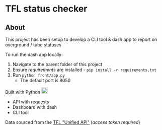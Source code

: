 # TFL status checker

## About

This project has been setup to develop a CLI tool & dash app to report on overground / tube statuses

To run the dash app locally:

1) Navigate to the parent folder of this project
2) Ensure _requirements_ are installed - `pip install -r requirements.txt`
3) Run `python front/app.py`
     - The default port is 8050

Built with Python <img src="https://user-images.githubusercontent.com/25181517/183423507-c056a6f9-1ba8-4312-a350-19bcbc5a8697.png" width="20" height="20" />

* API with requests
* Dashboard with dash
* CLI tool

Data sourced from the [TFL "Unified API"](https://tfl.gov.uk/info-for/open-data-users/unified-api) (_access token required_)
